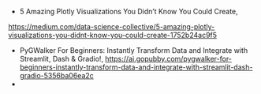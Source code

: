 
- 5 Amazing Plotly Visualizations You Didn’t Know You Could Create, 

https://medium.com/data-science-collective/5-amazing-plotly-visualizations-you-didnt-know-you-could-create-1752b24ac9f5

- PyGWalker For Beginners: Instantly Transform Data and Integrate with Streamlit, Dash & Gradio!, https://ai.gopubby.com/pygwalker-for-beginners-instantly-transform-data-and-integrate-with-streamlit-dash-gradio-5356ba06ea2c
- 


